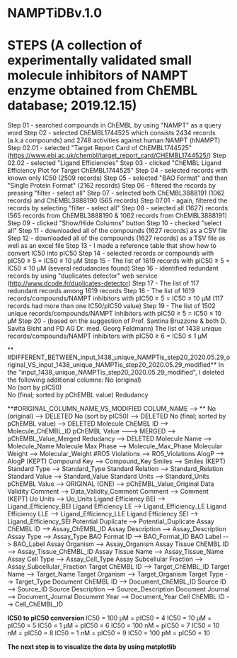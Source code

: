 # NAMPTiDBv.1.0
# STEPS (A collection of experimentally validated small molecule inhibitors of NAMPT enzyme obtained from ChEMBL database; 2019.12.15)
Step 01 - searched compounds in ChEMBL by using "NAMPT" as a query word
Step 02 - selected ChEMBL1744525 which consists 2434 records (a.k.a compounds) and 2748 activities against human NAMPT (hNAMPT)  
Step 02.01 - selected "Target Report Card of ChEMBL1744525" (https://www.ebi.ac.uk/chembl/target_report_card/CHEMBL1744525/)
Step 02.02 - selected "Ligand Efficiencies"
Step 03 - clicked "ChEMBL Ligand Efficiency Plot for Target ChEMBL1744525"
Step 04 - selected records with known only IC50 (2509 records)
Step 05 - selected "BAO Format" and then "Single Protein Format" (2162 records)
Step 06 - filtered the records by pressing "filter - select all"
Step 07 - selected both ChEMBL3888191 (1062 records) and ChEMBL3888190 (565 records)
Step 07.01 - again, filtered the records by selecting "filter - select all"
Step 08 - selected all (1627) records (565 records from ChEMBL3888190 & 1062 records from ChEMBL3888191)
Step 09 - clicked "Show/Hide Columns" button
Step 10 - checked "select all"
Step 11 - downloaded all of the compounds (1627 records) as a CSV file 
Step 12 - downloaded all of the compounds (1627 records) as a TSV file as well as an excel file
Step 13 - I made a reference table that show how to convert IC50 into pIC50
Step 14 - selected records or compounds with pIC50 ≥ 5 = IC50 ≤ 10 µM
Step 15 - The list of 1619 records with pIC50 ≥ 5 = IC50 ≤ 10 µM (several redudancies found)
Step 16 - identified redundant records by using "duplicates detector" web service (http://www.dcode.fr/duplicates-detector)
Step 17 - The list of 117 redundant records among 1619 records 
Step 18 - The list of 1619 records/compounds/NAMPT inhibitors with pIC50 ≥ 5 = IC50 ≤ 10 µM (117 records had more than one IC50/pIC50 value)
Step 19 - The list of 1502 unique records/compounds/NAMPT inhibitors with pIC50 ≥ 5 = IC50 ≤ 10 µM
Step 20 - (based on the suggestion of Prof. Santina Bruzzone & both D. Savita Bisht and PD AG Dr. med. Georg Feldmann) The list of 1438 unique records/compounds/NAMPT inhibitors with pIC50 ≥ 6 = IC50 ≤ 1 µM

**
#DIFFERENT_BETWEEN_input_1438_unique_NAMPTis_step20_2020.05.29_original_VS_input_1438_unique_NAMPTis_step20_2020.05.29_modified**
In the "input_1438_unique_NAMPTis_step20_2020.05.29_modified", I deleted the following additional columns:
No (original)	
No (sort by pIC50)	
No (final; sorted by pChEMBL value)
Redudancy

**#ORIGINAL_COLUMN_NAME_VS_MODIFIED COLUM_NAME --> **
No (original)	--> DELETED
No (sort by pIC50)	--> DELETED
No (final; sorted by pChEMBL value) --> DELETED
Molecule ChEMBL ID --> Molecule_ChEMBL_ID
pChEMBL Value ---> MERGED --> pChEMBL_Value_Merged
Redudancy --> DELETED
Molecule Name --> Molecule_Name
Molecule Max Phase --> Molecule_Max_Phase
Molecular Weight --> Molecular_Weight
#RO5 Violations --> RO5_Violations
AlogP --> AlogP (KEPT)
Compound Key --> Compound_Key
Smiles --> Smiles (KEPT)
Standard Type --> Standard_Type
Standard Relation --> Standard_Relation
Standard Value --> Standard_Value
Standard Units --> Standard_Units
pChEMBL Value --> ORIGINAL (ONE) --> pChEMBL_Value_Original
Data Validity Comment --> Data_Validity_Comment
Comment --> Comment (KEPT)
Uo Units --> Uo_Units
Ligand Efficiency BEI --> Ligand_Efficiency_BEI
Ligand Efficiency LE --> Ligand_Efficiency_LE
Ligand Efficiency LLE --> Ligand_Efficiency_LLE
Ligand Efficiency SEI --> Ligand_Efficiency_SEI
Potential Duplicate --> Potential_Duplicate
Assay ChEMBL ID --> Assay_ChEMBL_ID
Assay Description --> Assay_Description
Assay Type --> Assay_Type
BAO Format ID --> BAO_Format_ID
BAO Label --> BAO_Label
Assay Organism --> Assay_Organism
Assay Tissue ChEMBL ID --> Assay_Tissue_ChEMBL_ID
Assay Tissue Name --> Assay_Tissue_Name
Assay Cell Type --> Assay_Cell_Type
Assay Subcellular Fraction --> Assay_Subcellular_Fraction
Target ChEMBL ID --> Target_ChEMBL_ID
Target Name --> Target_Name
Target Organism --> Target_Organism
Target Type --> Target_Type
Document ChEMBL ID --> Document_ChEMBL_ID
Source ID --> Source_ID
Source Description --> Source_Description
Document Journal --> Document_Journal
Document Year --> Document_Year
Cell ChEMBL ID --> Cell_ChEMBL_ID

**IC50 to pIC50 conversion**
IC50 = 100 µM = pIC50 = 4
IC50 = 10 µM = pIC50 = 5
IC50 = 1 µM = pIC50 = 6
IC50 = 100 nM = pIC50 = 7
IC50 = 10 nM = pIC50 = 8
IC50 = 1 nM = pIC50 = 9
IC50 = 100 pM = pIC50 = 10

**The next step is to visualize the data by using matplotlib**

